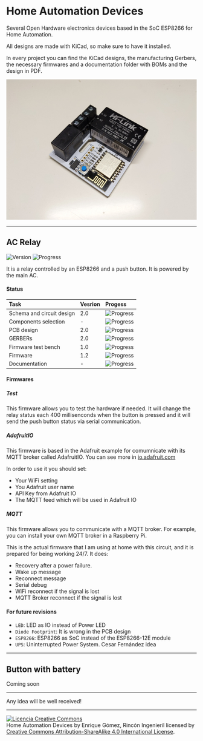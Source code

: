 # Home Automation Devices


Several Open Hardware electronics devices based in the SoC ESP8266 for Home Automation.

All designs are made with KiCad, so make sure to have it installed.

In every project you can find the KiCad designs, the manufacturing Gerbers, the necessary firmwares and a documentation folder with BOMs and the design in PDF.

<img src="https://raw.githubusercontent.com/RinconIngenieril/Home-Automation-Devices/master/img/front.jpg"/>

***

## AC Relay
![Version](https://img.shields.io/badge/version-v2.0-orange.svg)
![Progress](http://progressed.io/bar/100)

It is a relay controlled by an ESP8266 and a push button. It is powered by the main AC.

#### Status
| Task | Vesrion | Progess |
|:-|:-|:-|
| Schema and circuit design | 2.0 | ![Progress](http://progressed.io/bar/100) |
| Components selection | - | ![Progress](http://progressed.io/bar/100) |
| PCB design | 2.0 | ![Progress](http://progressed.io/bar/100) |
| GERBERs | 2.0 | ![Progress](http://progressed.io/bar/100) |
| Firmware test bench | 1.0 | ![Progress](http://progressed.io/bar/100) |
| Firmware | 1.2 | ![Progress](http://progressed.io/bar/100) |
| Documentation | - | ![Progress](http://progressed.io/bar/100) |

#### Firmwares

##### Test

This firmware allows you to test the hardware if needed. It will change the relay status each 400 millisenconds when the button is pressed and it will send the push button status via serial communication.

##### AdafruitIO

This firmware is based in the Adafruit example for comumnicate with its MQTT broker called AdafruitIO. You can see more in <a href="https://io.adafruit.com">io.adafruit.com</a>

In order to use it you should set:

- Your WiFi setting
- You Adafruit user name
- API Key from Adafruit IO
- The MQTT feed which will be used in Adafruit IO

##### MQTT

This firmware allows you to communicate with a MQTT broker. For example, you can install your own MQTT broker in a Raspberry Pi.

This is the actual firmware that I am using at home with this circuit, and it is prepared for being working 24/7. It does:

- Recovery after a power failure.
- Wake up message
- Reconnect message
- Serial debug
- WiFi reconnect if the signal is lost
- MQTT Broker reconnect if the signal is lost

#### For future revisions

- `LED`: LED as IO instead of Power LED
- `Diode Footprint`: It is wrong in the PCB design
- `ESP8266`: ESP8266 as SoC instead of the ESP8266-12E module
- `UPS`: Uninterrupted Power System. Cesar Fernández idea

***

## Button with battery

Coming soon

***

Any idea will be well received!

***

<a rel="license" href="http://creativecommons.org/licenses/by-sa/4.0/"><img alt="Licencia Creative Commons" style="border-width:0" src="https://i.creativecommons.org/l/by-sa/4.0/88x31.png" /></a><br /><span xmlns:dct="http://purl.org/dc/terms/" property="dct:title">Home Automation Devices</span> by <span xmlns:cc="http://creativecommons.org/ns#" property="cc:attributionName">Enrique Gómez, Rincón Ingenieril</span> licensed by <a rel="license" href="http://creativecommons.org/licenses/by-sa/4.0/">Creative Commons Attribution-ShareAlike 4.0 International License</a>.<br /><br />
